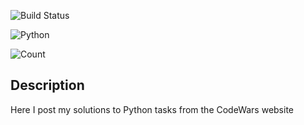 ![Build Status](https://www.codewars.com/users/GeekCeo/badges/large)

![Python](https://img.shields.io/badge/-Python-222222?style=flat&logo=python)&nbsp;

![Count](https://img.shields.io/badge/Total-20-222222)&nbsp;

## Description ##
Here I post my solutions to Python tasks from the CodeWars website
